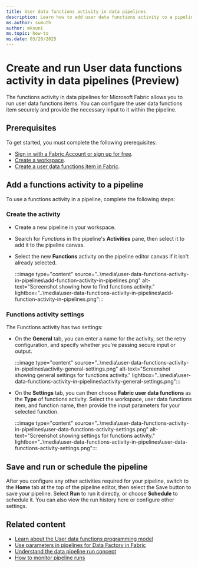 ```yaml
---
title: User data functions activity in data pipelines
description: Learn how to add user data functions activity to a pipeline and run it in Fabric.
ms.author: sumuth
author: mksuni
ms.topic: how-to
ms.date: 03/20/2025
---
```


# Create and run User data functions activity in data pipelines (Preview)

The functions activity in data pipelines for Microsoft Fabric allows you to run user data functions items. You can configure the user data functions item securely and provide the necessary input to it within the pipeline.

## Prerequisites

To get started, you must complete the following prerequisites:

- [Sign in with a Fabric Account or sign up for free](../../get-started/fabric-trial.md).
- [Create a workspace](../../get-started/create-workspaces.md).
- [Create a user data functions item in Fabric](./create-user-data-functions-portal.md).

## Add a functions activity to a pipeline

To use a functions activity in a pipeline, complete the following steps:

### Create the activity

- Create a new pipeline in your workspace.
- Search for *Functions* in the pipeline's **Activities** pane, then select it to add it to the pipeline canvas.
- Select the new **Functions** activity on the pipeline editor canvas if it isn't already selected.

   :::image type="content" source="..\media\user-data-functions-activity-in-pipelines\add-function-activity-in-pipelines.png" alt-text="Screenshot showing how to find functions activity." lightbox="..\media\user-data-functions-activity-in-pipelines\add-function-activity-in-pipelines.png":::

### Functions activity settings

The Functions activity has two settings:

- On the **General** tab, you can enter a name for the activity, set the retry configuration, and specify whether you're passing secure input or output.

   :::image type="content" source="..\media\user-data-functions-activity-in-pipelines\activity-general-settings.png" alt-text="Screenshot showing general settings for functions activity." lightbox="..\media\user-data-functions-activity-in-pipelines\activity-general-settings.png":::

- On the **Settings** tab, you can then choose **Fabric user data functions** as the **Type** of functions activity. Select the workspace, user data functions item, and function name, then provide the input parameters for your selected function.

   :::image type="content" source="..\media\user-data-functions-activity-in-pipelines\user-data-functions-activity-settings.png" alt-text="Screenshot showing settings for functions activity." lightbox="..\media\user-data-functions-activity-in-pipelines\user-data-functions-activity-settings.png":::

## Save and run or schedule the pipeline

After you configure any other activities required for your pipeline, switch to the **Home** tab at the top of the pipeline editor, then select the Save button to save your pipeline. Select **Run** to run it directly, or choose **Schedule** to schedule it. You can also view the run history here or configure other settings.

## Related content

- [Learn about the User data functions programming model](./python-programming-model.md)
- [Use parameters in pipelines for Data Factory in Fabric](../../data-factory/parameters.md)
- [Understand the data pipeline run concept](../../data-factory/pipeline-runs.md)
- [How to monitor pipeline runs](../../data-factory/monitor-pipeline-runs.md)
